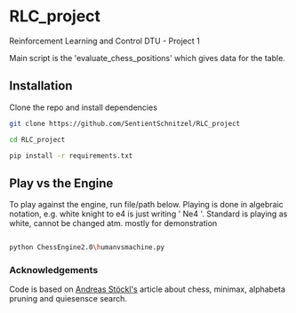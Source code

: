 # RLC_project
Reinforcement Learning and Control DTU - Project 1

Main script is the 'evaluate_chess_positions' which gives data for the table.

## Installation
Clone the repo and install dependencies
```bash
git clone https://github.com/SentientSchnitzel/RLC_project

cd RLC_project

pip install -r requirements.txt
```

## Play vs the Engine
To play against the engine, run file/path below.
Playing is done in algebraic notation, e.g. white knight to e4 is just writing ' Ne4 '. 
Standard is playing as white, cannot be changed atm. mostly for demonstration
```bash

python ChessEngine2.0\humanvsmachine.py

```

### Acknowledgements
Code is based on [Andreas Stöckl's](https://medium.datadriveninvestor.com/an-incremental-evaluation-function-and-a-testsuite-for-computer-chess-6fde22aac137) article about chess, minimax, alphabeta pruning and quiesensce search.
